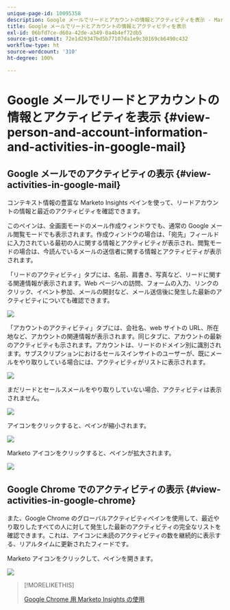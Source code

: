 ```yaml
---
unique-page-id: 10095358
description: Google メールでリードとアカウントの情報とアクティビティを表示 - Marketo ドキュメント - 製品ドキュメント
title: Google メールでリードとアカウントの情報とアクティビティを表示
exl-id: 06bfd7ce-d60a-42de-a349-0a4b4ef72db5
source-git-commit: 72e1d29347bd5b77107da1e9c30169cb6490c432
workflow-type: ht
source-wordcount: '310'
ht-degree: 100%

---
```


# Google メールでリードとアカウントの情報とアクティビティを表示 {#view-person-and-account-information-and-activities-in-google-mail}

## Google メールでのアクティビティの表示 {#view-activities-in-google-mail}

コンテキスト情報の豊富な Marketo Insights ペインを使って、リードアカウントの情報と最近のアクティビティを確認できます。

このペインは、全画面モードのメール作成ウィンドウでも、通常の Google メール閲覧モードでも表示されます。作成ウィンドウの場合は、「宛先」フィールドに入力されている最初の人に関する情報とアクティビティが表示され、閲覧モードの場合は、今読んでいるメールの送信者に関する情報とアクティビティが表示されます。

「リードのアクティビティ」タブには、名前、肩書き、写真など、リードに関する関連情報が表示されます。Web ページへの訪問、フォームの入力、リンクのクリック、イベント参加、メールの開封など、メール送信後に発生した最新のアクティビティについても確認できます。

![](assets/1.png)

「アカウントのアクティビティ」タブには、会社名、web サイトの URL、所在地など、アカウントの関連情報が表示されます。同じタブに、アカウントの最新のアクティビティも示されます。アカウントは、リードのドメイン別に識別されます。サブスクリプションにおけるセールスインサイトのユーザーが、既にメールをやり取りしている場合には、アクティビティがリストに表示されます。

![](assets/2.png)

まだリードとセールスメールをやり取りしていない場合、アクティビティは表示されません。

![](assets/3.png)

アイコンをクリックすると、ペインが縮小されます。

![](assets/4.png)

Marketo アイコンをクリックすると、ペインが拡大されます。

![](assets/image2015-10-6-15-3a43-3a22.png)

## Google Chrome でのアクティビティの表示 {#view-activities-in-google-chrome}

また、Google Chrome のグローバルアクティビティペインを使用して、最近やり取りしたすべての人に対して発生した最新のアクティビティの完全なリストを確認できます。これは、アイコンに未読のアクティビティの数を継続的に表示する、リアルタイムに更新されたフィードです。

Marketo アイコンをクリックして、ペインを開きます。

![](assets/image2015-10-6-15-3a32-3a52.png)

>[!MORELIKETHIS]
>
>[Google Chrome 用 Marketo Insights の使用](/help/marketo/product-docs/marketo-sales-insight/msi-chrome-plugin/using-marketo-insights-for-google-chrome.md)
